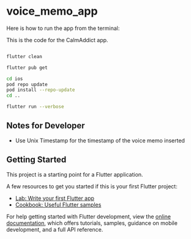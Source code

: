 # voice_memo_app

Here is how to run the app from the terminal: 

This is the code for the CalmAddict app. 

```bash

flutter clean

flutter pub get

cd ios
pod repo update
pod install --repo-update
cd ..

flutter run --verbose


```

## Notes for Developer

- Use Unix Timestamp for the timestamp of the voice memo inserted

## Getting Started

This project is a starting point for a Flutter application.

A few resources to get you started if this is your first Flutter project:

- [Lab: Write your first Flutter app](https://docs.flutter.dev/get-started/codelab)
- [Cookbook: Useful Flutter samples](https://docs.flutter.dev/cookbook)

For help getting started with Flutter development, view the
[online documentation](https://docs.flutter.dev/), which offers tutorials,
samples, guidance on mobile development, and a full API reference.
